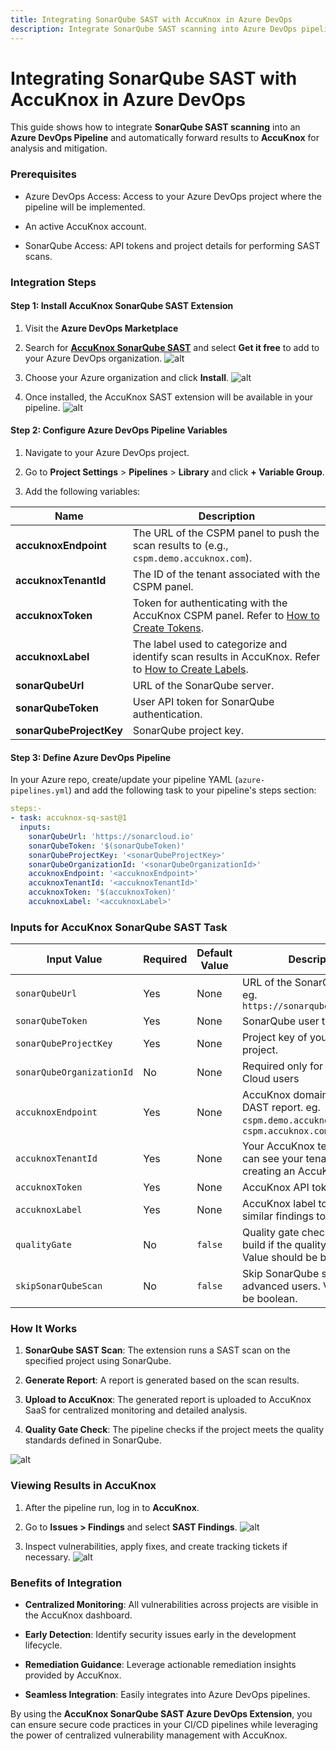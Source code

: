 ```yaml
---
title: Integrating SonarQube SAST with AccuKnox in Azure DevOps
description: Integrate SonarQube SAST scanning into Azure DevOps pipelines and automatically forward results to AccuKnox for analysis and mitigation.
---
```


# Integrating SonarQube SAST with AccuKnox in Azure DevOps

This guide shows how to integrate **SonarQube SAST scanning** into an **Azure DevOps Pipeline** and automatically forward results to **AccuKnox** for analysis and mitigation.

### Prerequisites

- Azure DevOps Access: Access to your Azure DevOps project where the pipeline will be implemented.

- An active AccuKnox account.

- SonarQube Access: API tokens and project details for performing SAST scans.

### Integration Steps

#### Step 1: Install AccuKnox SonarQube SAST Extension

1. Visit the **Azure DevOps Marketplace**

2. Search for [**AccuKnox SonarQube SAST**](https://marketplace.visualstudio.com/items?itemName=AccuKnox.accuknox-sq-sast "https://marketplace.visualstudio.com/items?itemName=AccuKnox.accuknox-sq-sast") and select **Get it free** to add to your Azure DevOps organization.
![alt](./images/azure-sqsast/1.png)

3. Choose your Azure organization and click **Install**.
![alt](./images/azure-sqsast/2.png)

4. Once installed, the AccuKnox SAST extension will be available in your pipeline.
![alt](./images/azure-sqsast/3.png)

#### Step 2: Configure Azure DevOps Pipeline Variables

1. Navigate to your Azure DevOps project.

2. Go to **Project Settings** > **Pipelines** > **Library** and click **+ Variable Group**.

3. Add the following variables:

| **Name**               | **Description**                                                                                                                                                           |
|------------------------|---------------------------------------------------------------------------------------------------------------------------------------------------------------------------|
| **accuknoxEndpoint**   | The URL of the CSPM panel to push the scan results to (e.g., `cspm.demo.accuknox.com`).                                                                                   |
| **accuknoxTenantId**   | The ID of the tenant associated with the CSPM panel.                                                                                                                      |
| **accuknoxToken**      | Token for authenticating with the AccuKnox CSPM panel. Refer to [How to Create Tokens](https://help.accuknox.com/how-to/how-to-create-tokens/).                          |
| **accuknoxLabel**      | The label used to categorize and identify scan results in AccuKnox. Refer to [How to Create Labels](https://help.accuknox.com/how-to/how-to-create-labels).              |
| **sonarQubeUrl**       | URL of the SonarQube server.                                                                                                                                              |
| **sonarQubeToken**     | User API token for SonarQube authentication.                                                                                                                              |
| **sonarQubeProjectKey**| SonarQube project key.                                                                                                                                                    |


#### Step 3: Define Azure DevOps Pipeline

In your Azure repo, create/update your pipeline YAML (`azure-pipelines.yml`) and add the following task to your pipeline's steps section:

```yaml
steps:-
- task: accuknox-sq-sast@1
  inputs:
    sonarQubeUrl: 'https://sonarcloud.io'
    sonarQubeToken: '$(sonarQubeToken)'
    sonarQubeProjectKey: '<sonarQubeProjectKey>'
    sonarQubeOrganizationId: '<sonarQubeOrganizationId>'
    accuknoxEndpoint: '<accuknoxEndpoint>'
    accuknoxTenantId: '<accuknoxTenantId>'
    accuknoxToken: '$(accuknoxToken)'
    accuknoxLabel: '<accuknoxLabel>'
```

### Inputs for AccuKnox SonarQube SAST Task

| **Input Value**             | **Required** | **Default Value** | **Description**                                                                                          |
|----------------------------|--------------|-------------------|----------------------------------------------------------------------------------------------------------|
| `sonarQubeUrl`             | Yes          | None              | URL of the SonarQube server. eg. `https://sonarqube.example.com`                                        |
| `sonarQubeToken`           | Yes          | None              | SonarQube user token.                                                                                    |
| `sonarQubeProjectKey`      | Yes          | None              | Project key of your SonarQube project.                                                                   |
| `sonarQubeOrganizationId`  | No           | None              | Required only for SonarQube Cloud users                                                                  |
| `accuknoxEndpoint`         | Yes          | None              | AccuKnox domain for sending DAST report. eg. `cspm.demo.accuknox.com`, `cspm.accuknox.com`               |
| `accuknoxTenantId`         | Yes          | None              | Your AccuKnox tenant ID. You can see your tenant ID while creating an AccuKnox token.                   |
| `accuknoxToken`            | Yes          | None              | AccuKnox API token.                                                                                      |
| `accuknoxLabel`            | Yes          | None              | AccuKnox label to group similar findings together.                                                       |
| `qualityGate`              | No           | `false`           | Quality gate check to fail the build if the quality gate fails. Value should be boolean.                |
| `skipSonarQubeScan`        | No           | `false`           | Skip SonarQube scan, for advanced users. Value should be boolean.                                       |


### How It Works

1. **SonarQube SAST Scan**: The extension runs a SAST scan on the specified project using SonarQube.

2. **Generate Report**: A report is generated based on the scan results.

3. **Upload to AccuKnox**: The generated report is uploaded to AccuKnox SaaS for centralized monitoring and detailed analysis.

4. **Quality Gate Check**: The pipeline checks if the project meets the quality standards defined in SonarQube.

![alt](./images/azure-sqsast/4.png)

### Viewing Results in AccuKnox

1. After the pipeline run, log in to **AccuKnox**.

2. Go to **Issues > Findings** and select **SAST Findings**.
![alt](./images/azure-sqsast/5.png)

3. Inspect vulnerabilities, apply fixes, and create tracking tickets if necessary.
![alt](./images/azure-sqsast/6.png)

### Benefits of Integration

- **Centralized Monitoring**: All vulnerabilities across projects are visible in the AccuKnox dashboard.

- **Early Detection**: Identify security issues early in the development lifecycle.

- **Remediation Guidance**: Leverage actionable remediation insights provided by AccuKnox.

- **Seamless Integration**: Easily integrates into Azure DevOps pipelines.

By using the **AccuKnox SonarQube SAST Azure DevOps Extension**, you can ensure secure code practices in your CI/CD pipelines while leveraging the power of centralized vulnerability management with AccuKnox.

